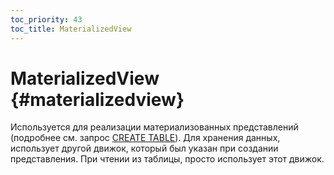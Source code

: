```yaml
---
toc_priority: 43
toc_title: MaterializedView
---
```


# MaterializedView {#materializedview}

Используется для реализации материализованных представлений (подробнее см. запрос [CREATE TABLE](../../../sql-reference/statements/create/table.md#create-table-query)). Для хранения данных, использует другой движок, который был указан при создании представления. При чтении из таблицы, просто использует этот движок.

